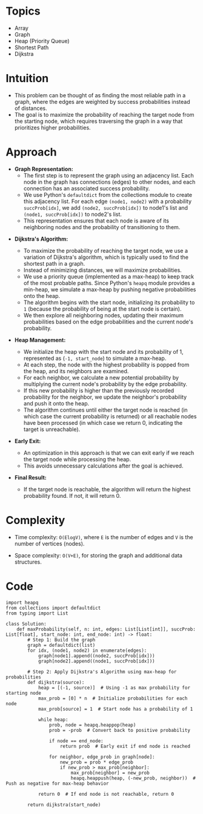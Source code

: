 # Topics
- Array
- Graph
- Heap (Priority Queue)
- Shortest Path
- Dijkstra

# Intuition
- This problem can be thought of as finding the most reliable path in a graph, where the edges are weighted by success probabilities instead of distances.
- The goal is to maximize the probability of reaching the target node from the starting node, which requires traversing the graph in a way that prioritizes higher probabilities.
<!-- Describe your first thoughts on how to solve this problem. -->

# Approach

- **Graph Representation:**
  - The first step is to represent the graph using an adjacency list. Each node in the graph has connections (edges) to other nodes, and each connection has an associated success probability.
  - We use Python's `defaultdict` from the collections module to create this adjacency list. For each edge `(node1, node2)` with a probability `succProb[idx]`, we add `(node2, succProb[idx])` to node1's list and `(node1, succProb[idx])` to node2's list.
  - This representation ensures that each node is aware of its neighboring nodes and the probability of transitioning to them.
<!-- Describe your approach to solving the problem. -->


- **Dijkstra's Algorithm:**
  - To maximize the probability of reaching the target node, we use a variation of Dijkstra's algorithm, which is typically used to find the shortest path in a graph.
  - Instead of minimizing distances, we will maximize probabilities.
  - We use a priority queue (implemented as a max-heap) to keep track of the most probable paths. Since Python's `heapq` module provides a min-heap, we simulate a max-heap by pushing negative probabilities onto the heap.
  - The algorithm begins with the start node, initializing its probability to `1` (because the probability of being at the start node is certain).
  - We then explore all neighboring nodes, updating their maximum probabilities based on the edge probabilities and the current node's probability.

- **Heap Management:**
  - We initialize the heap with the start node and its probability of 1, represented as (`-1, start_node`) to simulate a max-heap.
  - At each step, the node with the highest probability is popped from the heap, and its neighbors are examined.
  - For each neighbor, we calculate a new potential probability by multiplying the current node's probability by the edge probability.
  - If this new probability is higher than the previously recorded probability for the neighbor, we update the neighbor's probability and push it onto the heap.
  - The algorithm continues until either the target node is reached (in which case the current probability is returned) or all reachable nodes have been processed (in which case we return 0, indicating the target is unreachable).

- **Early Exit:**
  - An optimization in this approach is that we can exit early if we reach the target node while processing the heap.
  - This avoids unnecessary calculations after the goal is achieved.

- **Final Result:**
  - If the target node is reachable, the algorithm will return the highest probability found. If not, it will return 0.

# Complexity
- Time complexity: `O(ElogV)`, where `E` is the number of edges and `V` is the number of vertices (nodes).
<!-- Add your time complexity here, e.g. $$O(n)$$ -->

- Space complexity: `O(V+E)`, for storing the graph and additional data structures.
<!-- Add your space complexity here, e.g. $$O(n)$$ -->

# Code
```python3 []
import heapq
from collections import defaultdict
from typing import List

class Solution:
    def maxProbability(self, n: int, edges: List[List[int]], succProb: List[float], start_node: int, end_node: int) -> float:
        # Step 1: Build the graph
        graph = defaultdict(list)
        for idx, (node1, node2) in enumerate(edges):
            graph[node1].append((node2, succProb[idx]))
            graph[node2].append((node1, succProb[idx]))

        # Step 2: Apply Dijkstra's Algorithm using max-heap for probabilities
        def dijkstra(source):
            heap = [(-1, source)]  # Using -1 as max probability for starting node
            max_prob = [0] * n  # Initialize probabilities for each node
            max_prob[source] = 1  # Start node has a probability of 1

            while heap:
                prob, node = heapq.heappop(heap)
                prob = -prob  # Convert back to positive probability

                if node == end_node:
                    return prob  # Early exit if end node is reached

                for neighbor, edge_prob in graph[node]:
                    new_prob = prob * edge_prob
                    if new_prob > max_prob[neighbor]:
                        max_prob[neighbor] = new_prob
                        heapq.heappush(heap, (-new_prob, neighbor))  # Push as negative for max-heap behavior

            return 0  # If end node is not reachable, return 0

        return dijkstra(start_node)

```